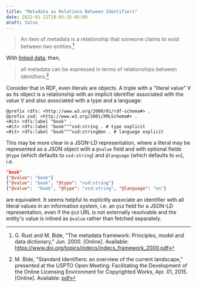 ```yaml
---
title: "Metadata as Relations Between Identifiers"
date: 2022-01-12T18:03:35-05:00
draft: false
---
```


> An item of metadata is a relationship that someone claims to exist between two entities.[^indecs]

With [linked data](https://www.w3.org/DesignIssues/LinkedData.html), then,

> all metadata can be expressed in terms of relationships between identifiers.[^bide]

Consider that in RDF, even literals are objects. A triple with a "literal value" V as its object is
a relationship with an implicit identifier associated with the value V and also associated with a
type and a language:

```turtle
@prefix rdfs: <http://www.w3.org/2000/01/rdf-schema#> .
@prefix xsd: <http://www.w3.org/2001/XMLSchema#> .
<#it> rdfs:label "book" .
<#it> rdfs:label "book"^^xsd:string . # type explicit
<#it> rdfs:label "book"^^xsd:string@en . # language explicit
```

This may be more clear in a JSON-LD representation, where a literal may be represented as a JSON
object with a `@value` field and with optional fields `@type` (which defaults to `xsd:string`) and
`@language` (which defaults to `en`), i.e.

```json lines
"book"
{"@value": "book"}
{"@value": "book", "@type": "xsd:string"}
{"@value":  "book", "@type": "xsd:string", "@language": "en"}
```

are equivalent. It seems helpful to explicitly associate an identifier with all literal values in an
information system, i.e. an `@id` field for a JSON-LD representation, even if the `@id` URL is not
externally resolvable and the entity's value is inlined as `@value` rather than fetched separately.

[^indecs]: G. Rust and M. Bide, "The <indecs> metadata framework: Principles, model and data
dictionary," Jun. 2000. [Online]. Available:
https://www.doi.org/topics/indecs/indecs_framework_2000.pdf

[^bide]: M. Bide, "Standard Identifiers: an overview of the current landscape," presented at the
USPTO Open Meeting: Facilitating the Development of the Online Licensing Environment for Copyrighted
Works, Apr. 01, 2015. [Online]. Available:
[pdf](https://files.polyneme.xyz/dropshare/Bide-Standard-Identifiers-Overview-2015-04-01-w0UxVusxN8.pdf)


